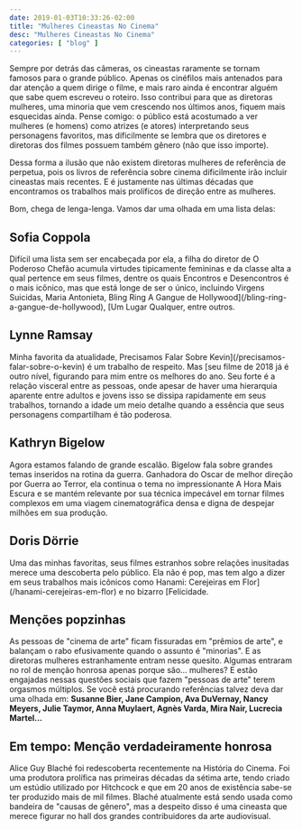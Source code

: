 ```yaml
---
date: 2019-01-03T10:33:26-02:00
title: "Mulheres Cineastas No Cinema"
desc: "Mulheres Cineastas No Cinema"
categories: [ "blog" ]
---
```

Sempre por detrás das câmeras, os cineastas raramente se tornam famosos para o grande público. Apenas os cinéfilos mais antenados para dar atenção a quem dirige o filme, e mais raro ainda é encontrar alguém que sabe quem escreveu o roteiro. Isso contribui para que as diretoras mulheres, uma minoria que vem crescendo nos últimos anos, fiquem mais esquecidas ainda. Pense comigo: o público está acostumado a ver mulheres (e homens) como atrizes (e atores) interpretando seus personagens favoritos, mas dificilmente se lembra que os diretores e diretoras dos filmes possuem também gênero (não que isso importe).

Dessa forma a ilusão que não existem diretoras mulheres de referência de perpetua, pois os livros de referência sobre cinema dificilmente irão incluir cineastas mais recentes. E é justamente nas últimas décadas que encontramos os trabalhos mais prolíficos de direção entre as mulheres.

Bom, chega de lenga-lenga. Vamos dar uma olhada em uma lista delas:

## Sofia Coppola

Difícil uma lista sem ser encabeçada por ela, a filha do diretor de O Poderoso Chefão acumula virtudes tipicamente femininas e da classe alta a qual pertence em seus filmes, dentre os quais Encontros e Desencontros é o mais icônico, mas que está longe de ser o único, incluindo Virgens Suicidas, Maria Antonieta, Bling Ring A Gangue de Hollywood](/bling-ring-a-gangue-de-hollywood), [Um Lugar Qualquer, entre outros.

## Lynne Ramsay

Minha favorita da atualidade, Precisamos Falar Sobre Kevin](/precisamos-falar-sobre-o-kevin) é um trabalho de respeito. Mas [seu filme de 2018 já é outro nível, figurando para mim entre os melhores do ano. Seu forte é a relação visceral entre as pessoas, onde apesar de haver uma hierarquia aparente entre adultos e jovens isso se dissipa rapidamente em seus trabalhos, tornando a idade um meio detalhe quando a essência que seus personagens compartilham é tão poderosa.

## Kathryn Bigelow

Agora estamos falando de grande escalão. Bigelow fala sobre grandes temas inseridos na rotina da guerra. Ganhadora do Oscar de melhor direção por Guerra ao Terror, ela continua o tema no impressionante A Hora Mais Escura e se mantém relevante por sua técnica impecável em tornar filmes complexos em uma viagem cinematográfica densa e digna de despejar milhões em sua produção.

## Doris Dörrie

Uma das minhas favoritas, seus filmes estranhos sobre relações inusitadas merece uma descoberta pelo público. Ela não é pop, mas tem algo a dizer em seus trabalhos mais icônicos como Hanami: Cerejeiras em Flor](/hanami-cerejeiras-em-flor) e no bizarro [Felicidade.

## Menções popzinhas

As pessoas de "cinema de arte" ficam fissuradas em "prêmios de arte", e balançam o rabo efusivamente quando o assunto é "minorias". E as diretoras mulheres estranhamente entram nesse quesito. Algumas entraram no rol de menção honrosa apenas porque são... mulheres? E estão engajadas nessas questões sociais que fazem "pessoas de arte" terem orgasmos múltiplos. Se você está procurando referências talvez deva dar uma olhada em: **Susanne Bier, Jane Campion, Ava DuVernay, Nancy Meyers, Julie Taymor, Anna Muylaert, Agnès Varda, Mira Nair, Lucrecia Martel...**

## Em tempo: Menção verdadeiramente honrosa

Alice Guy Blaché foi redescoberta recentemente na História do Cinema. Foi uma produtora prolífica nas primeiras décadas da sétima arte, tendo criado um estúdio utilizado por Hitchcock e que em 20 anos de existência sabe-se ter produzido mais de mil filmes. Blaché atualmente está sendo usada como bandeira de "causas de gênero", mas a despeito disso é uma cineasta que merece figurar no hall dos grandes contribuidores da arte audiovisual.

